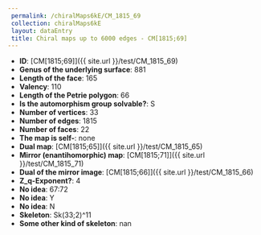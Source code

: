 ```yaml
--- 
 permalink: /chiralMaps6kE/CM_1815_69 
 collection: chiralMaps6kE
 layout: dataEntry
 title: Chiral maps up to 6000 edges - CM[1815;69]
---
```


- **ID**: [CM[1815;69]]({{ site.url }}/test/CM_1815_69)
- **Genus of the underlying surface**: 881
- **Length of the face**: 165
- **Valency**: 110
- **Length of the Petrie polygon**: 66
- **Is the automorphism group solvable?**: S
- **Number of vertices**: 33
- **Number of edges**: 1815
- **Number of faces**: 22
- **The map is self-**: none
- **Dual map**: [CM[1815;65]]({{ site.url }}/test/CM_1815_65)
- **Mirror (enantihomorphic) map**: [CM[1815;71]]({{ site.url }}/test/CM_1815_71)
- **Dual of the mirror image**: [CM[1815;66]]({{ site.url }}/test/CM_1815_66)
- **Z_q-Exponent?**: 4
- **No idea**:  67:72
- **No idea**: Y
- **No idea**: N
- **Skeleton**: Sk(33;2)^11
- **Some other kind of skeleton**: nan
